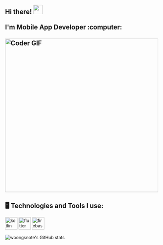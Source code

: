 </h2> 
<h2 align="left">
 <abc>
  <br>Hi there! <img src="https://user-images.githubusercontent.com/42378118/110234147-e3259600-7f4e-11eb-95be-0c4047144dea.gif" width="30"><br>
  <br> I'm Mobile App Developer :computer:<br>
  <br>
    <img src="https://media.giphy.com/media/SWoSkN6DxTszqIKEqv/giphy.gif" alt="Coder GIF" width="500">
   <br>
 </abc>
</h2> 


## 🖥️ Technologies and Tools I use:  

<p>
  <img src="https://www.vectorlogo.zone/logos/kotlinlang/kotlinlang-icon.svg" alt="kotlin" width="40" height="40">   
  <img src="https://www.vectorlogo.zone/logos/flutterio/flutterio-icon.svg" alt="flutter" width="40" height="40" > 
  <img src="https://www.vectorlogo.zone/logos/firebase/firebase-icon.svg" alt="firebase" width="40" height="40"/>
</p>


![woongsnote's GitHub stats](https://github-readme-stats.vercel.app/api?username=woongsnote&show_icons=true&theme=github_dark)
  
